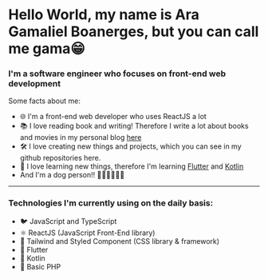 # Hello World, my name is Ara Gamaliel Boanerges, but you can call me gama😁

### I'm a software engineer who focuses on front-end web development
Some facts about me:
- 🌐 I'm a front-end web developer who uses ReactJS a lot
- 📚 I love reading book and writing! Therefore I write a lot about books and movies in my personal blog [here](https://www.gumrindelwald.com)
- 🛠️ I love creating new things and projects, which you can see in my github repositories here.
- 📱 I love learning new things, therefore I'm learning [Flutter](https://flutter.dev/) and [Kotlin](https://kotlinlang.org/)
- And I'm a dog person!! 🥰🐶🦮🐕‍🦺🐩
---
### Technologies I'm currently using on the daily basis:
- 🐦 JavaScript and TypeScript
- ⚛️ ReactJS (JavaScript Front-End library)
- 🎨 Tailwind and Styled Component (CSS library & framework)
- 📱 Flutter
- 🤖 Kotlin
- 🐘 Basic PHP
